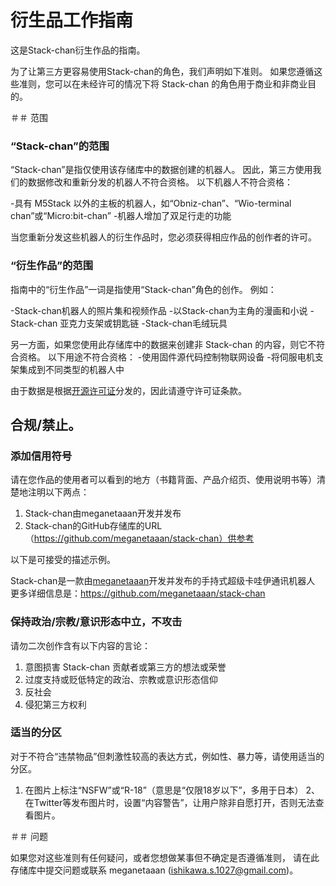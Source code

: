 # 衍生品工作指南

这是Stack-chan衍生作品的指南。

为了让第三方更容易使用Stack-chan的角色，我们声明如下准则。
如果您遵循这些准则，您可以在未经许可的情况下将 Stack-chan 的角色用于商业和非商业目的。

＃＃ 范围

### “Stack-chan”的范围

“Stack-chan”是指仅使用该存储库中的数据创建的机器人。
因此，第三方使用我们的数据修改和重新分发的机器人不符合资格。
以下机器人不符合资格：

-具有 M5Stack 以外的主板的机器人，如“Obniz-chan”、“Wio-terminal chan”或“Micro:bit-chan”
-机器人增加了双足行走的功能

当您重新分发这些机器人的衍生作品时，您必须获得相应作品的创作者的许可。

### “衍生作品”的范围
指南中的“衍生作品”一词是指使用“Stack-chan”角色的创作。
例如：

-Stack-chan机器人的照片集和视频作品
-以Stack-chan为主角的漫画和小说
-Stack-chan 亚克力支架或钥匙链
-Stack-chan毛绒玩具

另一方面，如果您使用此存储库中的数据来创建非 Stack-chan 的内容，则它不符合资格。
以下用途不符合资格：
-使用固件源代码控制物联网设备
-将伺服电机支架集成到不同类型的机器人中

由于数据是根据[开源许可证](./LICENSE)分发的，因此请遵守许可证条款。

## 合规/禁止。

### 添加信用符号

请在您作品的使用者可以看到的地方（书籍背面、产品介绍页、使用说明书等）清楚地注明以下两点：
1. Stack-chan由meganetaaan开发并发布
2. Stack-chan的GitHub存储库的URL（https://github.com/meganetaaan/stack-chan）供参考

以下是可接受的描述示例。

Stack-chan是一款由[meganetaaan](https://twitter.com/meganetaaan)开发并发布的手持式超级卡哇伊通讯机器人
更多详细信息是：https://github.com/meganetaaan/stack-chan

### 保持政治/宗教/意识形态中立，不攻击
请勿二次创作含有以下内容的言论：

1. 意图损害 Stack-chan 贡献者或第三方的想法或荣誉
2. 过度支持或贬低特定的政治、宗教或意识形态信仰
3. 反社会
4. 侵犯第三方权利

### 适当的分区

对于不符合“违禁物品”但刺激性较高的表达方式，例如性、暴力等，请使用适当的分区。
1. 在图片上标注“NSFW”或“R-18”（意思是“仅限18岁以下”，多用于日本）
2、在Twitter等发布图片时，设置“内容警告”，让用户除非自愿打开，否则无法查看图片。

＃＃ 问题

如果您对这些准则有任何疑问，或者您想做某事但不确定是否遵循准则，
请在此存储库中提交问题或联系 meganetaaan (ishikawa.s.1027@gmail.com)。
